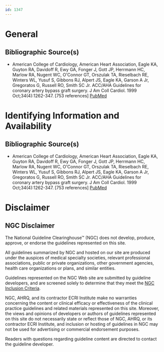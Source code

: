 ```yaml
---
id: 1347
---
```


# General

## Bibliographic Source(s)

- American College of Cardiology, American Heart Association, Eagle KA, Guyton RA, Davidoff R, Ewy GA, Fonger J, Gott JP, Herrmann HC, Marlow RA, Nugent WC, O'Connor GT, Orszulak TA, Rieselbach RE, Winters WL, Yusuf S, Gibbons RJ, Alpert JS, Eagle KA, Garson A Jr, Gregoratos G, Russell RO, Smith SC Jr. ACC/AHA Guidelines for coronary artery bypass graft surgery. J Am Coll Cardiol. 1999 Oct;34(4):1262-347. [753 references] [ PubMed ](http://www.ncbi.nlm.nih.gov/entrez/query.fcgi?cmd=Retrieve&db=pubmed&dopt=Abstract&list_uids=10520819)

# Identifying Information and Availability

## Bibliographic Source(s)

- American College of Cardiology, American Heart Association, Eagle KA, Guyton RA, Davidoff R, Ewy GA, Fonger J, Gott JP, Herrmann HC, Marlow RA, Nugent WC, O'Connor GT, Orszulak TA, Rieselbach RE, Winters WL, Yusuf S, Gibbons RJ, Alpert JS, Eagle KA, Garson A Jr, Gregoratos G, Russell RO, Smith SC Jr. ACC/AHA Guidelines for coronary artery bypass graft surgery. J Am Coll Cardiol. 1999 Oct;34(4):1262-347. [753 references] [ PubMed ](http://www.ncbi.nlm.nih.gov/entrez/query.fcgi?cmd=Retrieve&db=pubmed&dopt=Abstract&list_uids=10520819)

# Disclaimer

## NGC Disclaimer

The National Guideline Clearinghouse™ (NGC) does not develop, produce, approve, or endorse the guidelines represented on this site.

All guidelines summarized by NGC and hosted on our site are produced under the auspices of medical specialty societies, relevant professional associations, public or private organizations, other government agencies, health care organizations or plans, and similar entities.

Guidelines represented on the NGC Web site are submitted by guideline developers, and are screened solely to determine that they meet the [NGC Inclusion Criteria](/help-and-about/summaries/inclusion-criteria).

NGC, AHRQ, and its contractor ECRI Institute make no warranties concerning the content or clinical efficacy or effectiveness of the clinical practice guidelines and related materials represented on this site. Moreover, the views and opinions of developers or authors of guidelines represented on this site do not necessarily state or reflect those of NGC, AHRQ, or its contractor ECRI Institute, and inclusion or hosting of guidelines in NGC may not be used for advertising or commercial endorsement purposes.

Readers with questions regarding guideline content are directed to contact the guideline developer.

